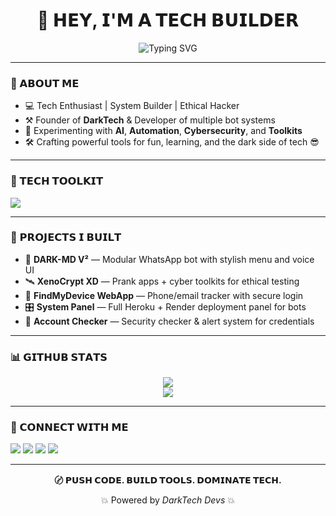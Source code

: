 <!-- GitHub Profile README for a Tech-Focused Developer -->

<h1 align="center">🚀 𝗛𝗘𝗬, 𝗜'𝗠 𝗔 𝗧𝗘𝗖𝗛 𝗕𝗨𝗜𝗟𝗗𝗘𝗥</h1>
<p align="center">
  <img src="https://readme-typing-svg.demolab.com?font=Fira+Code&weight=600&size=22&pause=1000&color=00FFB2&center=true&vCenter=true&width=450&lines=Full+Stack+Dev+%7C+Tech+Builder;Automation+Lover+%7C+Bot+Engineer;Cyber+Tools+Maker+%7C+DarkTech+Founder" alt="Typing SVG" />
</p>

---

### 🧠 𝗔𝗕𝗢𝗨𝗧 𝗠𝗘

- 💻 Tech Enthusiast | System Builder | Ethical Hacker  
- ⚒️ Founder of **DarkTech** & Developer of multiple bot systems  
- 🧪 Experimenting with **AI**, **Automation**, **Cybersecurity**, and **Toolkits**  
- 🛠️ Crafting powerful tools for fun, learning, and the dark side of tech 😎

---

### 🧰 𝗧𝗘𝗖𝗛 𝗧𝗢𝗢𝗟𝗞𝗜𝗧

<p align="left">
  <img src="https://skillicons.dev/icons?i=js,nodejs,python,html,css,react,nextjs,express,mongodb,firebase,figma,vscode,github,linux,bash" />
</p>

---

### 🚀 𝗣𝗥𝗢𝗝𝗘𝗖𝗧𝗦 𝗜 𝗕𝗨𝗜𝗟𝗧

- 🤖 **DARK-MD V²** — Modular WhatsApp bot with stylish menu and voice UI  
- 🛰️ **XenoCrypt XD** — Prank apps + cyber toolkits for ethical testing  
- 📱 **FindMyDevice WebApp** — Phone/email tracker with secure login  
- 🎛️ **System Panel** — Full Heroku + Render deployment panel for bots  
- 🔐 **Account Checker** — Security checker & alert system for credentials

---

### 📊 𝗚𝗜𝗧𝗛𝗨𝗕 𝗦𝗧𝗔𝗧𝗦

<p align="center">
  <img src="https://github-readme-stats.vercel.app/api?username=YOUR_GITHUB_USERNAME&show_icons=true&theme=tokyonight" />
  <br>
  <img src="https://github-readme-stats.vercel.app/api/top-langs/?username=YOUR_GITHUB_USERNAME&layout=compact&theme=tokyonight" />
</p>

---

### 📡 𝗖𝗢𝗡𝗡𝗘𝗖𝗧 𝗪𝗜𝗧𝗛 𝗠𝗘

<p align="left">
  <a href="https://wa.me/2547107065646" target="_blank"><img src="https://img.shields.io/badge/WhatsApp-25D366?style=for-the-badge&logo=whatsapp&logoColor=white"/></a>
  <a href="mailto:jaydenofficial76@gmail.com"><img src="https://img.shields.io/badge/Gmail-D14836?style=for-the-badge&logo=gmail&logoColor=white"/></a>
  <a href="https://github.com/YOUR_GITHUB_USERNAME"><img src="https://img.shields.io/badge/GitHub-181717?style=for-the-badge&logo=github&logoColor=white"/></a>
  <a href="https://t.me/YOUR_TELEGRAM_USERNAME"><img src="https://img.shields.io/badge/Telegram-2CA5E0?style=for-the-badge&logo=telegram&logoColor=white"/></a>
</p>

---

<p align="center"><b>〄 𝗣𝗨𝗦𝗛 𝗖𝗢𝗗𝗘. 𝗕𝗨𝗜𝗟𝗗 𝗧𝗢𝗢𝗟𝗦. 𝗗𝗢𝗠𝗜𝗡𝗔𝗧𝗘 𝗧𝗘𝗖𝗛.</b></p>
<p align="center">💥 Powered by <i>DarkTech Devs</i> 💥</p>
